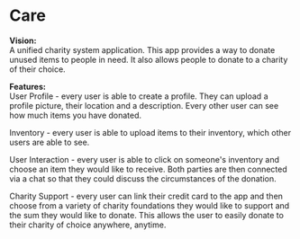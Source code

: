 # Care

<b>Vision:</b></br>
A unified charity system application.
This app provides a way to donate unused items to people in need.
It also allows people to donate to a charity of their choice.

<b>Features:</b></br>
User Profile - every user is able to create a profile. They can upload a profile picture, their location and a description. Every other user can see how much items you have donated.

Inventory - every user is able to upload items to their inventory, which other users are able to see.

User Interaction - every user is able to click on someone's inventory and choose an item they would like to receive. Both parties are then connected via a chat so that they could discuss the circumstances of the donation.

Charity Support - every user can link their credit card to the app and then choose from a variety of charity foundations they would like to support and the sum they would like to donate. This allows the user to easily donate to their charity of choice anywhere, anytime.


